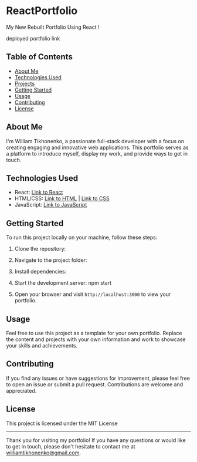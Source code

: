 # ReactPortfolio
My New Rebuilt Portfolio Using React !

deployed portfolio link
## Table of Contents

- [About Me](#about-me)
- [Technologies Used](#technologies-used)
- [Projects](#projects)
- [Getting Started](#getting-started)
- [Usage](#usage)
- [Contributing](#contributing)
- [License](#license)

## About Me

I'm William Tikhonenko, a passionate full-stack developer with a focus on creating engaging and innovative web applications. This portfolio serves as a platform to introduce myself, display my work, and provide ways to get in touch.

## Technologies Used

- React: [Link to React](https://reactjs.org/)
- HTML/CSS: [Link to HTML](https://developer.mozilla.org/en-US/docs/Web/HTML) | [Link to CSS](https://developer.mozilla.org/en-US/docs/Web/CSS)
- JavaScript: [Link to JavaScript](https://developer.mozilla.org/en-US/docs/Web/JavaScript)

## Getting Started

To run this project locally on your machine, follow these steps:

1. Clone the repository:


2. Navigate to the project folder:


3. Install dependencies:


4. Start the development server: npm start


5. Open your browser and visit `http://localhost:3000` to view your portfolio.

## Usage

Feel free to use this project as a template for your own portfolio. Replace the content and projects with your own information and work to showcase your skills and achievements.

## Contributing

If you find any issues or have suggestions for improvement, please feel free to open an issue or submit a pull request. Contributions are welcome and appreciated.

## License

This project is licensed under the MIT License

---

Thank you for visiting my portfolio! If you have any questions or would like to get in touch, please don't hesitate to contact me at [williamtikhonenko@gmail.com](mailto:williamtikhonenko@gmail.com).




